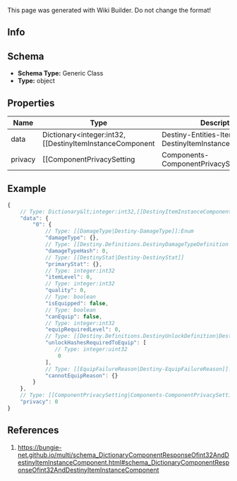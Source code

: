 <span class="wiki-builder">This page was generated with Wiki Builder. Do not change the format!</span>

## Info

## Schema
* **Schema Type:** Generic Class
* **Type:** object

## Properties
Name | Type | Description
---- | ---- | -----------
data | Dictionary&lt;integer:int32,[[DestinyItemInstanceComponent|Destiny-Entities-Items-DestinyItemInstanceComponent]]&gt; | 
privacy | [[ComponentPrivacySetting|Components-ComponentPrivacySetting]]:Enum | 

## Example
```javascript
{
    // Type: Dictionary&lt;integer:int32,[[DestinyItemInstanceComponent|Destiny-Entities-Items-DestinyItemInstanceComponent]]&gt;
    "data": {
        "0": {
            // Type: [[DamageType|Destiny-DamageType]]:Enum
            "damageType": {},
            // Type: [[Destiny.Definitions.DestinyDamageTypeDefinition|Destiny-Definitions-DestinyDamageTypeDefinition]]:integer:uint32:nullable
            "damageTypeHash": 0,
            // Type: [[DestinyStat|Destiny-DestinyStat]]
            "primaryStat": {},
            // Type: integer:int32
            "itemLevel": 0,
            // Type: integer:int32
            "quality": 0,
            // Type: boolean
            "isEquipped": false,
            // Type: boolean
            "canEquip": false,
            // Type: integer:int32
            "equipRequiredLevel": 0,
            // Type: [[Destiny.Definitions.DestinyUnlockDefinition|Destiny-Definitions-DestinyUnlockDefinition]]:integer:uint32[]
            "unlockHashesRequiredToEquip": [
               // Type: integer:uint32
                0
            ],
            // Type: [[EquipFailureReason|Destiny-EquipFailureReason]]:Enum
            "cannotEquipReason": {}
        }
    },
    // Type: [[ComponentPrivacySetting|Components-ComponentPrivacySetting]]:Enum
    "privacy": 0
}

```

## References
1. https://bungie-net.github.io/multi/schema_DictionaryComponentResponseOfint32AndDestinyItemInstanceComponent.html#schema_DictionaryComponentResponseOfint32AndDestinyItemInstanceComponent
